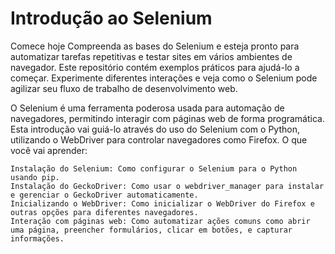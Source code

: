 # Introdução ao Selenium
Comece hoje  Compreenda as bases do Selenium e esteja pronto para automatizar tarefas repetitivas e testar sites em vários ambientes de navegador. Este repositório contém exemplos práticos para ajudá-lo a começar. Experimente diferentes interações e veja como o Selenium pode agilizar seu fluxo de trabalho de desenvolvimento web.

O Selenium é uma ferramenta poderosa usada para automação de navegadores, permitindo interagir com páginas web de forma programática. Esta introdução vai guiá-lo através do uso do Selenium com o Python, utilizando o WebDriver para controlar navegadores como Firefox.
O que você vai aprender:

    Instalação do Selenium: Como configurar o Selenium para o Python usando pip.
    Instalação do GeckoDriver: Como usar o webdriver_manager para instalar e gerenciar o GeckoDriver automaticamente.
    Inicializando o WebDriver: Como inicializar o WebDriver do Firefox e outras opções para diferentes navegadores.
    Interação com páginas web: Como automatizar ações comuns como abrir uma página, preencher formulários, clicar em botões, e capturar informações.

